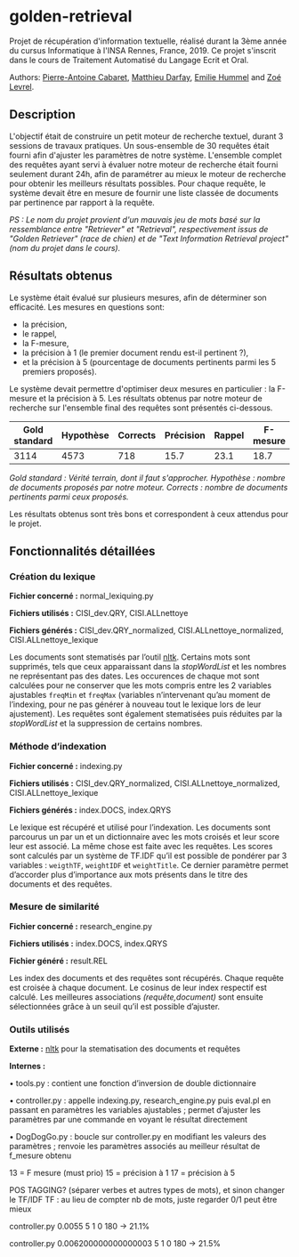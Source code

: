 # golden-retrieval

Projet de récupération d'information textuelle, réalisé durant la 3ème année du cursus Informatique à l'INSA Rennes, France, 2019.
Ce projet s'inscrit dans le cours de Traitement Automatisé du Langage Ecrit et Oral.

Authors: [Pierre-Antoine Cabaret](https://github.com/inkaru), [Matthieu Darfay](https://github.com/mdarfay), [Emilie Hummel](https://github.com/unegregre) and [Zoé Levrel](https://github.com/zlevrel).

## Description
L'objectif était de construire un petit moteur de recherche textuel, durant 3 sessions de travaux pratiques.
Un sous-ensemble de 30 requêtes était fourni afin d'ajuster les paramètres de notre système. L'ensemble complet des requêtes ayant servi à évaluer notre moteur de recherche était fourni seulement durant 24h, afin de paramétrer au mieux le moteur de recherche pour obtenir les meilleurs résultats possibles.
Pour chaque requête, le système devait être en mesure de fournir une liste classée de documents par pertinence par rapport à la requête.

_PS : Le nom du projet provient d'un mauvais jeu de mots basé sur la ressemblance entre "Retriever" et "Retrieval", respectivement issus de "Golden Retriever" (race de chien) et de "Text Information Retrieval project" (nom du projet dans le cours)._

## Résultats obtenus
Le système était évalué sur plusieurs mesures, afin de déterminer son efficacité. Les mesures en questions sont:
- la précision,
- le rappel,
- la F-mesure,
- la précision à 1 (le premier document rendu est-il pertinent ?),
- et la précision à 5 (pourcentage de documents pertinents parmi les 5 premiers proposés).

Le système devait permettre d'optimiser deux mesures en particulier : la F-mesure et la précision à 5. Les résultats obtenus par notre moteur de recherche sur l'ensemble final des requêtes sont présentés ci-dessous.

| Gold standard | Hypothèse | Corrects | Précision | Rappel | F-mesure | P@1 | P@5 |
|---------------|-----------|----------|-----------|--------|----------|-----|-----|
| 3114          | 4573      | 718      | 15.7      | 23.1   | 18.7     | 29  | 25  |

_Gold standard : Vérité terrain, dont il faut s'approcher._
_Hypothèse : nombre de documents proposés par notre moteur._
_Corrects : nombre de documents pertinents parmi ceux proposés._

Les résultats obtenus sont très bons et correspondent à ceux attendus pour le projet.

## Fonctionnalités détaillées
### Création du lexique
**Fichier concerné :** normal_lexiquing.py

**Fichiers utilisés :** CISI_dev.QRY, CISI.ALLnettoye

**Fichiers générés :** CISI_dev.QRY_normalized, CISI.ALLnettoye_normalized, CISI.ALLnettoye_lexique

Les documents sont stematisés par l’outil [nltk](https://www.nltk.org/). Certains mots sont supprimés, tels que ceux apparaissant dans la _stopWordList_ et les nombres ne représentant pas des dates. Les occurences de chaque mot sont calculées pour ne conserver que les mots compris entre les 2 variables ajustables `freqMin` et `freqMax` (variables n’intervenant qu’au moment de l’indexing, pour ne pas générer à nouveau tout le lexique lors de leur ajustement).
Les requêtes sont également stematisées puis réduites par la _stopWordList_ et la suppression de certains nombres.


### Méthode d’indexation
**Fichier concerné :** indexing.py

**Fichiers utilisés :** CISI_dev.QRY_normalized, CISI.ALLnettoye_normalized, CISI.ALLnettoye_lexique

**Fichiers générés :** index.DOCS, index.QRYS

Le lexique est récupéré et utilisé pour l’indexation. Les documents sont parcourus un par un et un dictionnaire avec les mots croisés et leur score leur est associé. La même chose est faite avec les requêtes. Les scores sont calculés par un système de TF.IDF qu’il est possible de pondérer par 3 variables : `weigthTF`, `weightIDF` et `weightTitle`. Ce dernier paramètre permet d’accorder plus d’importance aux mots présents dans le titre des documents et des requêtes.


### Mesure de similarité
**Fichier concerné :** research_engine.py

**Fichiers utilisés :** index.DOCS, index.QRYS

**Fichier généré :** result.REL

Les index des documents et des requêtes sont récupérés. Chaque requête est croisée à chaque document. Le cosinus de leur index respectif est calculé. Les meilleures associations _(requête,document)_ sont ensuite sélectionnées grâce à un seuil qu’il est possible d’ajuster.

### Outils utilisés
**Externe :** [nltk](https://www.nltk.org/) pour la stematisation des documents et requêtes

**Internes :**

• tools.py : contient une fonction d’inversion de double dictionnaire

• controller.py : appelle indexing.py, research_engine.py puis eval.pl en passant en paramètres les variables ajustables ; permet d’ajuster les paramètres par une commande en voyant le résultat directement

• DogDogGo.py : boucle sur controller.py en modifiant les valeurs des paramètres ; renvoie les paramètres associés au meilleur résultat de f_mesure obtenu

13 = F mesure (must prio)
15 = précision à 1
17 = précision à 5

POS TAGGING? (séparer verbes et autres types de mots), et sinon changer le TF/IDF
TF : au lieu de compter nb de mots, juste regarder 0/1 peut être mieux


controller.py 0.0055 5 1 0 180 -> 21.1%

controller.py 0.006200000000000003 5 1 0 180 -> 21.5%

